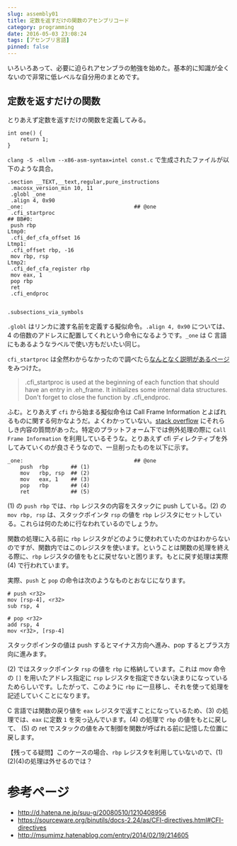 ```yaml
---
slug: assembly01
title: 定数を返すだけの関数のアセンブリコード
category: programming
date: 2016-05-03 23:08:24
tags: [アセンブリ言語]
pinned: false
---
```


いろいろあって、必要に迫られアセンブラの勉強を始めた。基本的に知識が全くないので非常に低レベルな自分用のまとめです。

## 定数を返すだけの関数

とりあえず定数を返すだけの関数を定義してみる。

```
int one() {
    return 1;
}
```

`clang -S -mllvm --x86-asm-syntax=intel const.c` で生成されたファイルが以下のような具合。

```
.section __TEXT,__text,regular,pure_instructions
 .macosx_version_min 10, 11
 .globl _one
 .align 4, 0x90
_one:                                   ## @one
 .cfi_startproc
## BB#0:
 push rbp
Ltmp0:
 .cfi_def_cfa_offset 16
Ltmp1:
 .cfi_offset rbp, -16
 mov rbp, rsp
Ltmp2:
 .cfi_def_cfa_register rbp
 mov eax, 1
 pop rbp
 ret
 .cfi_endproc


.subsections_via_symbols
```

`.globl` はリンカに渡す名前を定義する擬似命令。`.align 4, 0x90` については、4 の倍数のアドレスに配置してくれという命令になるようです。`_one` は C 言語にもあるようなラベルで使い方もだいたい同じ。

`cfi_startproc` は全然わからなかったので調べたら[なんとなく説明があるページ](https://sourceware.org/binutils/docs/as/CFI-directives.html)をみつけた。

> .cfi_startproc is used at the beginning of each function that should have an entry in .eh_frame. It initializes some internal data structures. Don't forget to close the function by .cfi_endproc.

ふむ。とりあえず `cfi` から始まる擬似命令は Call Frame Information とよばれるものに関する何かなようだ。よくわかっていない。[stack overflow](http://stackoverflow.com/questions/2529185/what-are-cfi-directives-in-gnu-assembler-gas-used-for) にそれらしき内容の質問があった。特定のプラットフォーム下では例外処理の際に `Call Frame Information` を利用しているそうな。とりあえず cfi ディレクティブを外してみていくのが良さそうなので、一旦削ったものを以下に示す。

```
_one:                                   ## @one
    push  rbp       ## (1)
    mov   rbp, rsp  ## (2)
    mov   eax, 1    ## (3)
    pop   rbp       ## (4)
    ret             ## (5)
```

(1) の `push rbp` では、`rbp` レジスタの内容をスタックに push している。(2) の `mov rbp, rsp` は、スタックポインタ `rsp` の値を `rbp` レジスタにセットしている。これらは何のために行なわれているのでしょうか。

関数の処理に入る前に `rbp` レジスタがどのように使われていたのかはわからないのですが、関数内ではこのレジスタを使います。ということは関数の処理を終える際に、`rbp` レジスタの値をもとに戻せないと困ります。もとに戻す処理は実際 (4) で行われています。

実際、`push` と `pop` の命令は次のようなものとおなじになります。

```
# push <r32>
mov [rsp-4], <r32>
sub rsp, 4

# pop <r32>
add rsp, 4
mov <r32>, [rsp-4]
```

スタックポインタの値は push するとマイナス方向へ進み、pop するとプラス方向に進みます。

(2) ではスタックポインタ `rsp` の値を `rbp` に格納しています。これは mov 命令の `[]` を用いたアドレス指定に `rsp` レジスタを指定できない決まりになっているためらしいです。したがって、このように `rbp` に一旦移し、それを使って処理を記述していくことになります。

C 言語では関数の戻り値を `eax` レジスタで返すことになっているため、(3) の処理では、`eax` に定数 `1` を突っ込んでいます。(4) の処理で `rbp` の値をもとに戻して、 (5) の ret でスタックの値をみて制御を関数が呼ばれる前に記憶した位置に戻します。

【残ってる疑問】このケースの場合、`rbp` レジスタを利用していないので、(1)(2)(4)の処理は外せるのでは？

# 参考ページ

- http://d.hatena.ne.jp/suu-g/20080510/1210408956
- https://sourceware.org/binutils/docs-2.24/as/CFI-directives.html#CFI-directives
- http://msumimz.hatenablog.com/entry/2014/02/19/214605
